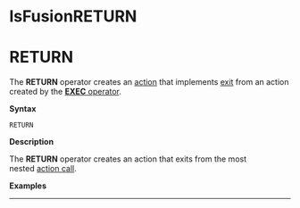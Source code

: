 # lsFusionRETURN

# RETURN

The **RETURN** operator creates an [action](Actions.md) that implements [exit](Exit_RETURN_.md) from an action created by the [**EXEC** operator](Call_EXEC_.md).

**Syntax**

    RETURN

**Description**

The **RETURN** operator creates an action that exits from the most nested [action call](Call_EXEC_.md). 

**Examples**

************************************************************



  
